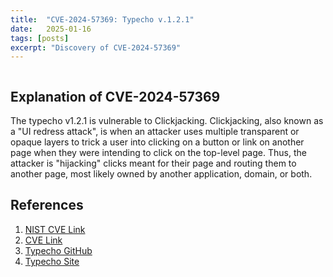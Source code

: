 ```yaml
---
title:  "CVE-2024-57369: Typecho v.1.2.1"
date:   2025-01-16
tags: [posts]
excerpt: "Discovery of CVE-2024-57369"
---
```


<img src="{{ site.url }}{{ site.baseurl }}/images/CVE-2024-57369-Typecho-Home.JPG" alt="">

Explanation of CVE-2024-57369
---

The typecho v1.2.1 is vulnerable to Clickjacking. Clickjacking, also known as a "UI redress attack", is when an attacker uses multiple transparent or opaque layers to
trick a user into clicking on a button or link on another page when they were intending to click on the top-level page. Thus, the attacker is "hijacking" clicks meant
for their page and routing them to another page, most likely owned by another application, domain, or both.



References
---
1. [NIST CVE Link](https://nvd.nist.gov/vuln/detail/CVE-2024-57369)
2. [CVE Link](https://www.cve.org/CVERecord?id=CVE-2024-57369)
3. [Typecho GitHub](https://github.com/typecho/typecho)
4. [Typecho Site](https://typecho.org/)

